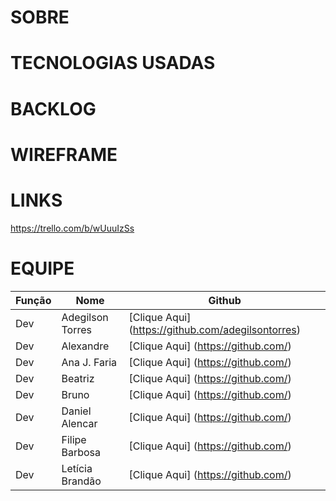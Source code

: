 
# SOBRE

# TECNOLOGIAS USADAS

# BACKLOG

# WIREFRAME

# LINKS
https://trello.com/b/wUuuIzSs

# EQUIPE


| Função        | Nome              | Github    |
| ------------- | ----------------- |------------|
| Dev           | Adegilson Torres  | [Clique Aqui] (https://github.com/adegilsontorres)|
| Dev           | Alexandre         | [Clique Aqui] (https://github.com/)|
| Dev           | Ana J. Faria      | [Clique Aqui] (https://github.com/)|
| Dev           | Beatriz           | [Clique Aqui] (https://github.com/)|
| Dev           | Bruno             | [Clique Aqui] (https://github.com/)|
| Dev           | Daniel Alencar    | [Clique Aqui] (https://github.com/)|
| Dev           | Filipe Barbosa    | [Clique Aqui] (https://github.com/)|
| Dev           | Letícia Brandão   | [Clique Aqui] (https://github.com/)|


